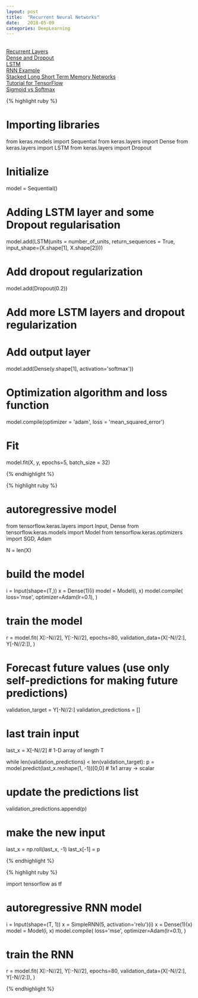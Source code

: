 ```yaml
---
layout: post
title:  "Recurrent Neural Networks"
date:   2018-05-09
categories: DeepLearning
---
```

<br />

<a href="https://keras.io/layers/recurrent/">
Recurrent Layers
</a>
<br />
<a href="https://keras.io/layers/core/">
Dense and Dropout
</a>
<br />
<a href="https://keras.io/layers/recurrent/#lstm">
LSTM
</a>
<br />
<a href="https://github.com/sagar448/Keras-Recurrent-Neural-Network-Python">
RNN Example
</a>
<br />
<a href="https://machinelearningmastery.com/stacked-long-short-term-memory-networks/">
Stacked Long Short Term Memory Networks
</a>
<br />
<a href="http://adventuresinmachinelearning.com/recurrent-neural-networks-lstm-tutorial-tensorflow/">
Tutorial for TensorFlow
</a>
<br />
<a href="http://dataaspirant.com/2017/03/07/difference-between-softmax-function-and-sigmoid-function/">
Sigmoid vs Softmax
</a>

{% highlight ruby %}

# Importing libraries
from keras.models import Sequential
from keras.layers import Dense
from keras.layers import LSTM
from keras.layers import Dropout

# Initialize
model = Sequential()

# Adding LSTM layer and some Dropout regularisation
model.add(LSTM(units = number_of_units, return_sequences = True, input_shape=(X.shape[1], X.shape[2])))

# Add dropout regularization
model.add(Dropout(0.2))

# Add more LSTM layers and dropout regularization

# Add output layer
model.add(Dense(y.shape[1], activation='softmax'))

# Optimization algorithm and loss function
model.compile(optimizer = 'adam', loss = 'mean_squared_error')

# Fit
model.fit(X, y, epochs=5, batch_size = 32)

{% endhighlight %}

{% highlight ruby %}

# autoregressive model

from tensorflow.keras.layers import Input, Dense
from tensorflow.keras.models import Model
from tensorflow.keras.optimizers import SGD, Adam

N = len(X)

# build the model
i = Input(shape=(T,))
x = Dense(1)(i)
model = Model(i, x)
model.compile(
  loss='mse',
  optimizer=Adam(lr=0.1),
)

# train the model
r = model.fit(
  X[:-N//2], Y[:-N//2],
  epochs=80,
  validation_data=(X[-N//2:], Y[-N//2:]),
)

# Forecast future values (use only self-predictions for making future predictions)

validation_target = Y[-N//2:]
validation_predictions = []

# last train input
last_x = X[-N//2] # 1-D array of length T

while len(validation_predictions) < len(validation_target):
  p = model.predict(last_x.reshape(1, -1))[0,0] # 1x1 array -> scalar
  
  # update the predictions list
  validation_predictions.append(p)
  
  # make the new input
  last_x = np.roll(last_x, -1)
  last_x[-1] = p

{% endhighlight %}

{% highlight ruby %}

import tensorflow as tf

# autoregressive RNN model
i = Input(shape=(T, 1))
x = SimpleRNN(5, activation='relu')(i)
x = Dense(1)(x)
model = Model(i, x)
model.compile(
  loss='mse',
  optimizer=Adam(lr=0.1),
)

# train the RNN
r = model.fit(
  X[:-N//2], Y[:-N//2],
  epochs=80,
  validation_data=(X[-N//2:], Y[-N//2:]),
)

{% endhighlight %}
